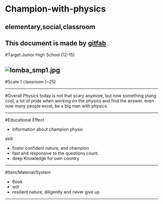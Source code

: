 # Champion-with-physics
## elementary,social,classroom
This document is made by [gitfab](http://gitfab.org)
---
#Target
Junior High School (12-15)




![lomba_smp1.jpg](https://raw.github.com/HidayatAtori/Champion-with-physics/master/gitfab/resources/lomba_smp1.jpg)
---
#Scale
1 classroom (~25)

---
#Overall
Physics today is not that scary anymore, but now something ytang cool, a lot of pride when working on the physics and find the answer. even now many people excel, be a big man with physics.


---
#Educational Effect
* Information about champion physic

skill

* foster confident nature, and champion
* fast and responsive to the questions count.
* deep Knowledge for own country

---
#Item/Material/System
* Book
* will
* resilient nature, diligently and never give up
---
